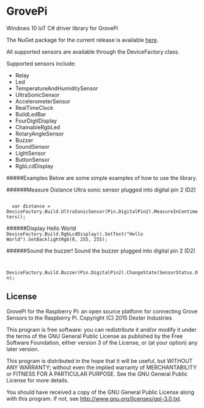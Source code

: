 # GrovePi
Windows 10 IoT C# driver library for GrovePi

The NuGet package for the current release is available [here](https://www.nuget.org/packages/GrovePi/).

All supported sensors are available through the DeviceFactory class.

Supported sensors include:
- Relay
- Led
- TemperatureAndHumiditySensor
- UltraSonicSensor
- AccelerometerSensor
- RealTimeClock
- BuildLedBar
- FourDigitDisplay
- ChainableRgbLed
- RotaryAngleSensor
- Buzzer
- SoundSensor
- LightSensor
- ButtonSensor
- RgbLcdDisplay

#####Examples
Below are some simple examples of how to use the library.

######Measure Distance
Ultra sonic sensor plugged into digital pin 2 (D2)
<p>
<code>
  var distance = DeviceFactory.Build.UltraSonicSensor(Pin.DigitalPin2).MeasureInCentimeters();
</code>
</p>

######Display Hello World
<code>
  DeviceFactory.Build.RgbLcdDisplay().SetText("Hello World").SetBacklightRgb(0, 255, 255);
</code>

######Sound the buzzer!
Sound the buzzer plugged into digital pin 2 (D2)
<p>
<code>
  DeviceFactory.Build.Buzzer(Pin.DigitalPin2).ChangeState(SensorStatus.On);
</code>
</p>

## License
GrovePi for the Raspberry Pi: an open source platform for connecting Grove Sensors to the Raspberry Pi.
Copyright (C) 2015  Dexter Industries

This program is free software: you can redistribute it and/or modify
it under the terms of the GNU General Public License as published by
the Free Software Foundation, either version 3 of the License, or
(at your option) any later version.

This program is distributed in the hope that it will be useful,
but WITHOUT ANY WARRANTY; without even the implied warranty of
MERCHANTABILITY or FITNESS FOR A PARTICULAR PURPOSE.  See the
GNU General Public License for more details.

You should have received a copy of the GNU General Public License
along with this program.  If not, see <http://www.gnu.org/licenses/gpl-3.0.txt>.
